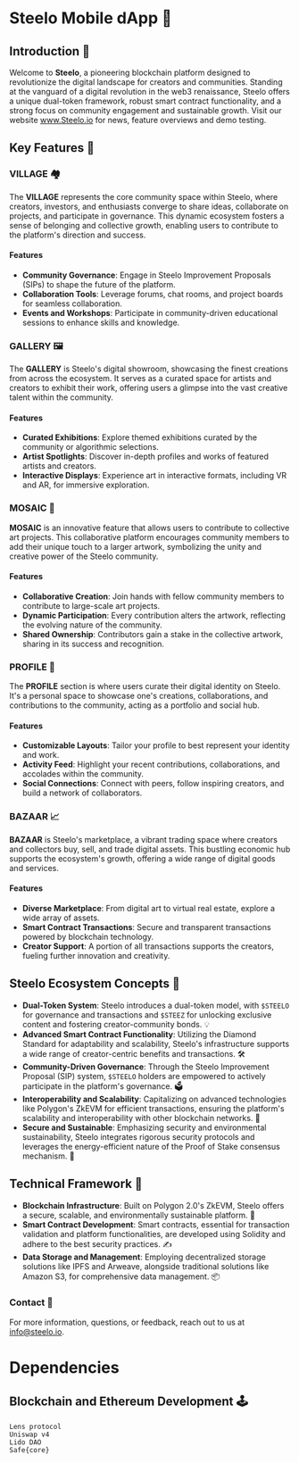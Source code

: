 # Steelo Mobile dApp 🚀

## Introduction 🌟

Welcome to **Steelo**, a pioneering blockchain platform designed to revolutionize the digital landscape for creators and communities. Standing at the vanguard of a digital revolution in the web3 renaissance, Steelo offers a unique dual-token framework, robust smart contract functionality, and a strong focus on community engagement and sustainable growth. Visit our website www.Steelo.io for news, feature overviews and demo testing.

## Key Features 🔑

### VILLAGE 🏘️

The **VILLAGE** represents the core community space within Steelo, where creators, investors, and enthusiasts converge to share ideas, collaborate on projects, and participate in governance. This dynamic ecosystem fosters a sense of belonging and collective growth, enabling users to contribute to the platform's direction and success.

#### Features
- **Community Governance**: Engage in Steelo Improvement Proposals (SIPs) to shape the future of the platform.
- **Collaboration Tools**: Leverage forums, chat rooms, and project boards for seamless collaboration.
- **Events and Workshops**: Participate in community-driven educational sessions to enhance skills and knowledge.

### GALLERY 🖼️

The **GALLERY** is Steelo's digital showroom, showcasing the finest creations from across the ecosystem. It serves as a curated space for artists and creators to exhibit their work, offering users a glimpse into the vast creative talent within the community.

#### Features
- **Curated Exhibitions**: Explore themed exhibitions curated by the community or algorithmic selections.
- **Artist Spotlights**: Discover in-depth profiles and works of featured artists and creators.
- **Interactive Displays**: Experience art in interactive formats, including VR and AR, for immersive exploration.

### MOSAIC 🧩

**MOSAIC** is an innovative feature that allows users to contribute to collective art projects. This collaborative platform encourages community members to add their unique touch to a larger artwork, symbolizing the unity and creative power of the Steelo community.

#### Features
- **Collaborative Creation**: Join hands with fellow community members to contribute to large-scale art projects.
- **Dynamic Participation**: Every contribution alters the artwork, reflecting the evolving nature of the community.
- **Shared Ownership**: Contributors gain a stake in the collective artwork, sharing in its success and recognition.

### PROFILE 📝

The **PROFILE** section is where users curate their digital identity on Steelo. It's a personal space to showcase one's creations, collaborations, and contributions to the community, acting as a portfolio and social hub.

#### Features
- **Customizable Layouts**: Tailor your profile to best represent your identity and work.
- **Activity Feed**: Highlight your recent contributions, collaborations, and accolades within the community.
- **Social Connections**: Connect with peers, follow inspiring creators, and build a network of collaborators.

### BAZAAR 📈

**BAZAAR** is Steelo's marketplace, a vibrant trading space where creators and collectors buy, sell, and trade digital assets. This bustling economic hub supports the ecosystem's growth, offering a wide range of digital goods and services.

#### Features
- **Diverse Marketplace**: From digital art to virtual real estate, explore a wide array of assets.
- **Smart Contract Transactions**: Secure and transparent transactions powered by blockchain technology.
- **Creator Support**: A portion of all transactions supports the creators, fueling further innovation and creativity.

## Steelo Ecosystem Concepts 📝

- **Dual-Token System**: Steelo introduces a dual-token model, with `$STEELO` for governance and transactions and `$STEEZ` for unlocking exclusive content and fostering creator-community bonds. 💡
- **Advanced Smart Contract Functionality**: Utilizing the Diamond Standard for adaptability and scalability, Steelo's infrastructure supports a wide range of creator-centric benefits and transactions. 🛠️
- **Community-Driven Governance**: Through the Steelo Improvement Proposal (SIP) system, `$STEELO` holders are empowered to actively participate in the platform's governance. 🗳️
- **Interoperability and Scalability**: Capitalizing on advanced technologies like Polygon's ZkEVM for efficient transactions, ensuring the platform's scalability and interoperability with other blockchain networks. 🔗
- **Secure and Sustainable**: Emphasizing security and environmental sustainability, Steelo integrates rigorous security protocols and leverages the energy-efficient nature of the Proof of Stake consensus mechanism. 🌱

## Technical Framework 🧩

- **Blockchain Infrastructure**: Built on Polygon 2.0's ZkEVM, Steelo offers a secure, scalable, and environmentally sustainable platform. 🔐
- **Smart Contract Development**: Smart contracts, essential for transaction validation and platform functionalities, are developed using Solidity and adhere to the best security practices. ✍️
- **Data Storage and Management**: Employing decentralized storage solutions like IPFS and Arweave, alongside traditional solutions like Amazon S3, for comprehensive data management. 📦

### Contact 📧

For more information, questions, or feedback, reach out to us at [info@steelo.io](mailto:info@steelo.io).

# Dependencies

## Blockchain and Ethereum Development 🕹️

    Lens protocol
    Uniswap v4
    Lido DAO
    Safe{core}